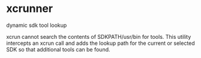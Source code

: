 xcrunner
========

dynamic sdk tool lookup


xcrun cannot search the contents of SDKPATH/usr/bin for tools. This utility intercepts an xcrun call and adds the lookup path for the current or selected SDK so that additional tools can be found.
